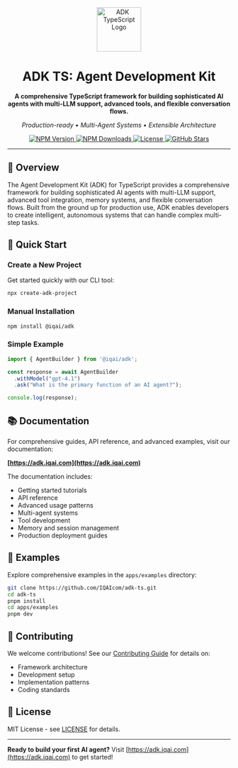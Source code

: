 <div align="center">

<img src="https://files.catbox.moe/vumztw.png" alt="ADK TypeScript Logo" width="100" />

<br/>

# ADK TS: Agent Development Kit

**A comprehensive TypeScript framework for building sophisticated AI agents with multi-LLM support, advanced tools, and flexible conversation flows.**

*Production-ready • Multi-Agent Systems • Extensible Architecture*

<p align="center">
  <a href="https://www.npmjs.com/package/@iqai/adk">
    <img src="https://img.shields.io/npm/v/@iqai/adk" alt="NPM Version" />
  </a>
  <a href="https://www.npmjs.com/package/@iqai/adk">
    <img src="https://img.shields.io/npm/dm/@iqai/adk" alt="NPM Downloads" />
  </a>
  <a href="https://github.com/IQAIcom/adk-ts/blob/main/LICENSE.md">
    <img src="https://img.shields.io/npm/l/@iqai/adk" alt="License" />
  </a>
  <a href="https://github.com/IQAIcom/adk-ts">
    <img src="https://img.shields.io/github/stars/IQAIcom/adk-ts?style=social" alt="GitHub Stars" />
  </a>
</p>

---

</div>

## 🌟 Overview

The Agent Development Kit (ADK) for TypeScript provides a comprehensive framework for building sophisticated AI agents with multi-LLM support, advanced tool integration, memory systems, and flexible conversation flows. Built from the ground up for production use, ADK enables developers to create intelligent, autonomous systems that can handle complex multi-step tasks.

## 🚀 Quick Start

### Create a New Project

Get started quickly with our CLI tool:

```bash
npx create-adk-project
```

### Manual Installation

```bash
npm install @iqai/adk
```

### Simple Example

```typescript
import { AgentBuilder } from '@iqai/adk';

const response = await AgentBuilder
  .withModel("gpt-4.1")
  .ask("What is the primary function of an AI agent?");

console.log(response);
```

## 📚 Documentation

For comprehensive guides, API reference, and advanced examples, visit our documentation:

**[https://adk.iqai.com](https://adk.iqai.com)**

The documentation includes:
- Getting started tutorials
- API reference
- Advanced usage patterns
- Multi-agent systems
- Tool development
- Memory and session management
- Production deployment guides

## 🧪 Examples

Explore comprehensive examples in the `apps/examples` directory:

```bash
git clone https://github.com/IQAIcom/adk-ts.git
cd adk-ts
pnpm install
cd apps/examples
pnpm dev
```

## 🤝 Contributing

We welcome contributions! See our [Contributing Guide](CONTRIBUTION.md) for details on:
- Framework architecture
- Development setup
- Implementation patterns
- Coding standards

## 📜 License

MIT License - see [LICENSE](LICENSE.md) for details.

---

**Ready to build your first AI agent?** Visit [https://adk.iqai.com](https://adk.iqai.com) to get started!
